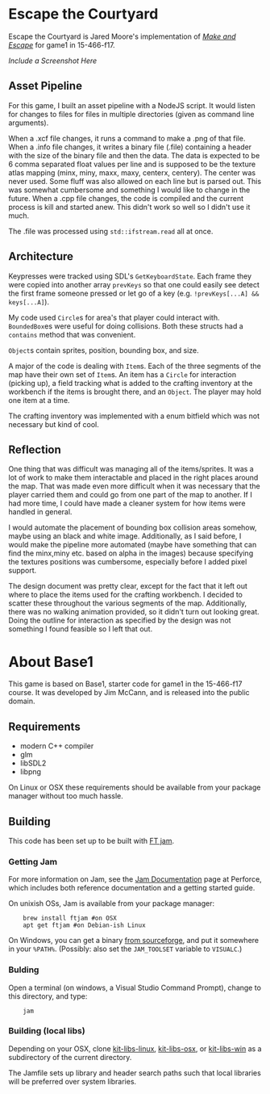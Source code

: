 # Escape the Courtyard

Escape the Courtyard is Jared Moore's implementation of [*Make and Escape*](http://graphics.cs.cmu.edu/courses/15-466-f17/game1-designs/hungyuc/) for game1 in 15-466-f17.

*Include a Screenshot Here*

## Asset Pipeline

For this game, I built an asset pipeline with a NodeJS script. It would listen for changes to files for files in multiple directories (given as command line arguments).

When a .xcf file changes, it runs a command to make a .png of that file. When a .info file changes, it writes a binary file (.file) containing a header with the size of the binary file and then the data. The data is expected to be 6 comma separated float values per line and is supposed to be the texture atlas mapping (minx, miny, maxx, maxy, centerx, centery). The center was never used. Some fluff was also allowed on each line but is parsed out. This was somewhat cumbersome and something I would like to change in the future. When a .cpp file changes, the code is compiled and the current process is kill and started anew. This didn't work so well so I didn't use it much.

The .file was processed using `std::ifstream.read` all at once.

## Architecture

Keypresses were tracked using SDL's `GetKeyboardState`. Each frame they were copied into another array `prevKeys` so that one could easily see detect the first frame someone pressed or let go of a key (e.g. `!prevKeys[...A] && keys[...A]`).

My code used `Circle`s for area's that player could interact with. `BoundedBox`es were useful for doing collisions. Both these structs had a `contains` method that was convenient.

`Object`s contain sprites, position, bounding box, and size.

A major of the code is dealing with `Item`s. Each of the three segments of the map have their own set of `Item`s. An item has a `Circle` for interaction (picking up), a field tracking what is added to the crafting inventory at the workbench if the items is brought there, and an `Object`. The player may hold one item at a time.

The crafting inventory was implemented with a enum bitfield which was not necessary but kind of cool.

## Reflection

One thing that was difficult was managing all of the items/sprites. It was a lot of work to make them interactable and placed in the right places around the map. That was made even more difficult when it was necessary that the player carried them and could go from one part of the map to another. If I had more time, I could have made a cleaner system for how items were handled in general.

I would automate the placement of bounding box collision areas somehow, maybe using an black and white image. Additionally, as I said before, I would make the pipeline more automated (maybe have something that can find the minx,miny etc. based on alpha in the images) because specifying the textures positions was cumbersome, especially before I added pixel support.

The design document was pretty clear, except for the fact that it left out where to place the items used for the crafting workbench. I decided to scatter these throughout the various segments of the map. Additionally, there was no walking animation provided, so it didn't turn out looking great. Doing the outline for interaction as specified by the design was not something I found feasible so I left that out.

# About Base1

This game is based on Base1, starter code for game1 in the 15-466-f17 course. It was developed by Jim McCann, and is released into the public domain.

## Requirements

 - modern C++ compiler
 - glm
 - libSDL2
 - libpng

On Linux or OSX these requirements should be available from your package manager without too much hassle.

## Building

This code has been set up to be built with [FT jam](https://www.freetype.org/jam/).

### Getting Jam

For more information on Jam, see the [Jam Documentation](https://www.perforce.com/documentation/jam-documentation) page at Perforce, which includes both reference documentation and a getting started guide.

On unixish OSs, Jam is available from your package manager:
```
	brew install ftjam #on OSX
	apt get ftjam #on Debian-ish Linux
```

On Windows, you can get a binary [from sourceforge](https://sourceforge.net/projects/freetype/files/ftjam/2.5.2/ftjam-2.5.2-win32.zip/download),
and put it somewhere in your `%PATH%`.
(Possibly: also set the `JAM_TOOLSET` variable to `VISUALC`.)

### Bulding
Open a terminal (on windows, a Visual Studio Command Prompt), change to this directory, and type:
```
	jam
```

### Building (local libs)

Depending on your OSX, clone 
[kit-libs-linux](https://github.com/ixchow/kit-libs-linux),
[kit-libs-osx](https://github.com/ixchow/kit-libs-osx),
or [kit-libs-win](https://github.com/ixchow/kit-libs-win)
as a subdirectory of the current directory.

The Jamfile sets up library and header search paths such that local libraries will be preferred over system libraries.
